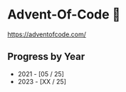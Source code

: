 # Advent-Of-Code 🎄
https://adventofcode.com/

## Progress by Year
- 2021 - [05 / 25]
- 2023 - [XX / 25]